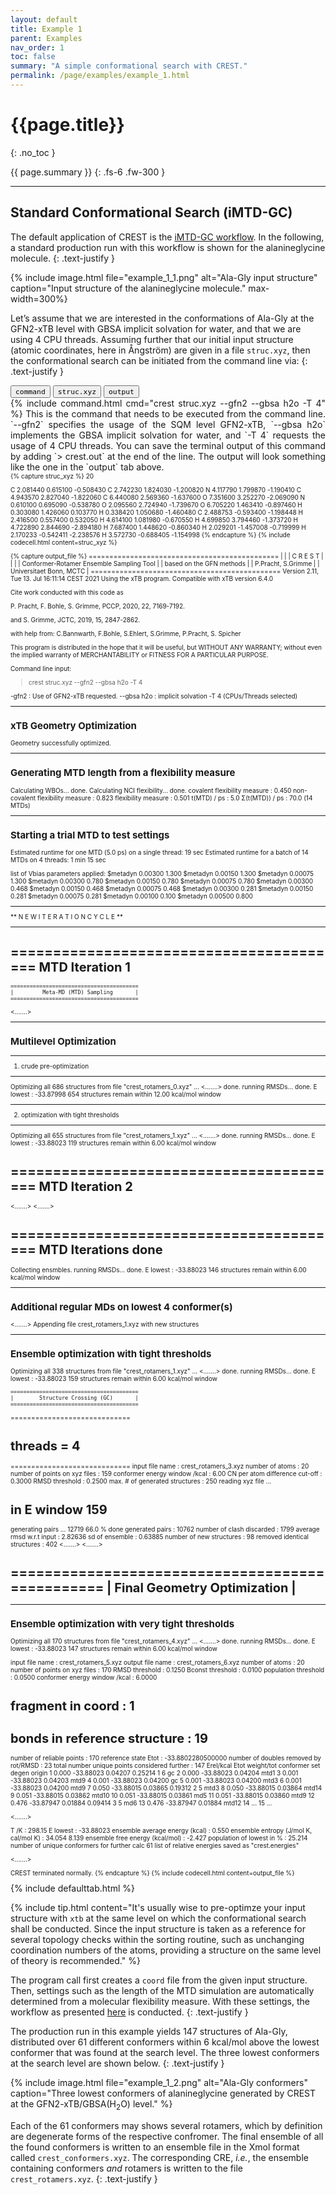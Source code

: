 ```yaml
---
layout: default
title: Example 1
parent: Examples
nav_order: 1
toc: false
summary: "A simple conformational search with CREST."
permalink: /page/examples/example_1.html
---
```


# {{page.title}}
{: .no_toc }

{{ page.summary }}
{: .fs-6 .fw-300 }

---


## Standard Conformational Search (iMTD-GC)

The default application of CREST is the [iMTD-GC workflow](/page/overview/workflows.html#imtd-gc-algorithm). 
In the following, a standard production run with this workflow is shown for the alanineglycine molecule.
{: .text-justify }


{% include image.html file="example_1_1.png" alt="Ala-Gly input structure" caption="Input structure of the alanineglycine molecule." max-width=300%}

Let’s assume that we are interested in the conformations of Ala-Gly at the GFN2-xTB level with GBSA implicit solvation for water, and that we are using 4 CPU threads. 
Assuming further that our initial input structure (atomic coordinates, here in Ångström) are given in a file `struc.xyz`, then the conformational search can be initiated from the command line via:
{: .text-justify }


 <!-- Tab links -->
<div class="tab card">
  <button class="tablinks" onclick="openCity(event, 'command')" id="defaultOpen"><code>command</code></button>
  <button class="tablinks" onclick="openCity(event, 'struc')"><code>struc.xyz</code></button>
  <button class="tablinks" onclick="openCity(event, 'output')"><code>output</code></button>
</div>
<!-- Tab content -->
<div id="command" class="tabcontent" style="text-align:justify">
{% include command.html cmd="crest struc.xyz --gfn2 --gbsa h2o -T 4" %}
<span markdown="span">
This is the command that needs to be executed from the command line. 
`--gfn2` specifies   the usage of the SQM level GFN2-xTB, `--gbsa h2o` implements 
the GBSA implicit solvation  for water, and `-T 4` requests the usage of 4 CPU threads.
You can save the terminal output of this command by adding `> crest.out` at the end of the line.
The output will look something like the one in the `output` tab above.
</span>
</div>
<div id="struc" class="tabcontent" style="font-size:10px">
{% capture struc_xyz %}
 20

C     2.081440     0.615100    -0.508430
C     2.742230     1.824030    -1.200820
N     4.117790     1.799870    -1.190410
C     4.943570     2.827040    -1.822060
C     6.440080     2.569360    -1.637600
O     7.351600     3.252270    -2.069090
N     0.610100     0.695090    -0.538780
O     2.095560     2.724940    -1.739670
O     6.705220     1.463410    -0.897460
H     0.303080     1.426060     0.103770
H     0.338420     1.050680    -1.460480
C     2.488753    -0.593400    -1.198448
H     2.416500     0.557400     0.532050
H     4.614100     1.081980    -0.670550
H     4.699850     3.794460    -1.373720
H     4.722890     2.844690    -2.894180
H     7.687400     1.448620    -0.860340
H     2.029201    -1.457008    -0.719999
H     2.170233    -0.542411    -2.238576
H     3.572730    -0.688405    -1.154998
{% endcapture %}
{% include codecell.html content=struc_xyz %}
</div>
<div id="output" class="tabcontent" style="font-size:10px">
{% capture output_file %}
    ==============================================
    |                                            |
    |                 C R E S T                  |
    |                                            |
    |  Conformer-Rotamer Ensemble Sampling Tool  |
    |          based on the GFN methods          |
    |             P.Pracht, S.Grimme             |
    |          Universitaet Bonn, MCTC           |
    ==============================================
    Version 2.11, Tue 13. Jul 16:11:14 CEST 2021
Using the xTB program. Compatible with xTB version 6.4.0

Cite work conducted with this code as

P. Pracht, F. Bohle, S. Grimme, PCCP, 2020, 22, 7169-7192.

and  S. Grimme, JCTC, 2019, 15, 2847-2862.

with help from:
C.Bannwarth, F.Bohle, S.Ehlert, S.Grimme,
P.Pracht, S. Spicher

This program is distributed in the hope that it will be useful,
but WITHOUT ANY WARRANTY; without even the implied warranty of
MERCHANTABILITY or FITNESS FOR A PARTICULAR PURPOSE.

Command line input:
> crest struc.xyz --gfn2 --gbsa h2o -T 4

-gfn2 : Use of GFN2-xTB requested.
--gbsa h2o : implicit solvation
-T 4 (CPUs/Threads selected)

-------------------------
xTB Geometry Optimization
-------------------------
Geometry successfully optimized.

------------------------------------------------
Generating MTD length from a flexibility measure
------------------------------------------------
Calculating WBOs... done.
Calculating NCI flexibility... done.
    covalent flexibility measure :   0.450
non-covalent flexibility measure :   0.823
flexibility measure :   0.501
t(MTD) / ps    :     5.0
Σ(t(MTD)) / ps :    70.0 (14 MTDs)

-------------------------------------
Starting a trial MTD to test settings
-------------------------------------
Estimated runtime for one MTD (5.0 ps) on a single thread: 19 sec
Estimated runtime for a batch of 14 MTDs on 4 threads: 1 min 15 sec

list of Vbias parameters applied:
$metadyn    0.00300   1.300
$metadyn    0.00150   1.300
$metadyn    0.00075   1.300
$metadyn    0.00300   0.780
$metadyn    0.00150   0.780
$metadyn    0.00075   0.780
$metadyn    0.00300   0.468
$metadyn    0.00150   0.468
$metadyn    0.00075   0.468
$metadyn    0.00300   0.281
$metadyn    0.00150   0.281
$metadyn    0.00075   0.281
$metadyn    0.00100   0.100
$metadyn    0.00500   0.800

*******************************************************************************************
**                        N E W    I T E R A T I O N    C Y C L E                        **
*******************************************************************************************

========================================
            MTD Iteration  1
========================================

    ========================================
    |         Meta-MD (MTD) Sampling       |
    ========================================

<.......>

-----------------------
Multilevel Optimization
-----------------------

-------------------------
1. crude pre-optimization
-------------------------
Optimizing all 686 structures from file "crest_rotamers_0.xyz" ...
<.......>
done.
running RMSDs...
done.
E lowest :   -33.87998
654 structures remain within    12.00 kcal/mol window

-------------------------------------
2. optimization with tight thresholds
-------------------------------------
Optimizing all 655 structures from file "crest_rotamers_1.xyz" ...
<.......>
done.
running RMSDs...
done.
E lowest :   -33.88023
119 structures remain within     6.00 kcal/mol window


========================================
            MTD Iteration  2
========================================
<.......>
<.......>

========================================
            MTD Iterations done
========================================
Collecting ensmbles.
running RMSDs...
done.
E lowest :   -33.88023
146 structures remain within     6.00 kcal/mol window

-----------------------------------------------
Additional regular MDs on lowest 4 conformer(s)
-----------------------------------------------
<.......>
Appending file crest_rotamers_1.xyz with new structures

-------------------------------------------
Ensemble optimization with tight thresholds
-------------------------------------------
Optimizing all 338 structures from file "crest_rotamers_1.xyz" ...
<.......>
done.
running RMSDs...
done.
E lowest :   -33.88023
159 structures remain within     6.00 kcal/mol window


    ========================================
    |        Structure Crossing (GC)       |
    ========================================
=============================
# threads =           4
=============================
input  file name : crest_rotamers_3.xyz
number of atoms                :    20
number of points on xyz files  :   159
conformer energy window  /kcal :    6.00
CN per atom difference cut-off :  0.3000
RMSD threshold                 :  0.2500
max. # of generated structures : 250
reading xyz file ...
# in E window                159
generating pairs ...       12719
66.0 % done
generated pairs           :       10762
number of clash discarded :        1799
average rmsd w.r.t input  : 2.82636
sd of ensemble            : 0.63885
number of new structures      :          98
removed identical structures  :         402
<.......>
<.......>


================================================
|           Final Geometry Optimization        |
================================================
------------------------------------------------
Ensemble optimization with very tight thresholds
------------------------------------------------
Optimizing all 170 structures from file "crest_rotamers_4.xyz" ...
<.......>
done.
running RMSDs...
done.
E lowest :   -33.88023
147 structures remain within     6.00 kcal/mol window

input  file name : crest_rotamers_5.xyz
output file name : crest_rotamers_6.xyz
number of atoms                :   20
number of points on xyz files  :   170
RMSD threshold                 :   0.1250
Bconst threshold               :   0.0100
population threshold           :   0.0500
conformer energy window  /kcal :   6.0000
# fragment in coord            :     1
# bonds in reference structure :    19
number of reliable points      :   170
reference state Etot :  -33.8802280500000
number of doubles removed by rot/RMSD         :          23
total number unique points considered further :         147
    Erel/kcal        Etot weight/tot  conformer     set   degen     origin
    1   0.000   -33.88023    0.04207    0.25214       1       6     gc
    2   0.000   -33.88023    0.04204                                mtd1
    3   0.001   -33.88023    0.04203                                mtd9
    4   0.001   -33.88023    0.04200                                gc
    5   0.001   -33.88023    0.04200                                mtd3
    6   0.001   -33.88023    0.04200                                mtd9
    7   0.050   -33.88015    0.03865    0.19312       2       5     mtd3
    8   0.050   -33.88015    0.03864                                mtd14
    9   0.051   -33.88015    0.03862                                mtd10
    10   0.051   -33.88015    0.03861                                md5
    11   0.051   -33.88015    0.03860                                mtd9
    12   0.476   -33.87947    0.01884    0.09414       3       5     md6
    13   0.476   -33.87947    0.01884                                mtd12
    14   ...
    15   ...

<.......>

T /K                                  :   298.15
E lowest                              :   -33.88023
ensemble average energy (kcal)        :    0.550
ensemble entropy (J/mol K, cal/mol K) :   34.054    8.139
ensemble free energy (kcal/mol)       :   -2.427
population of lowest in %             :   25.214
number of unique conformers for further calc           61
list of relative energies saved as "crest.energies"

<.......>

CREST terminated normally.
{% endcapture %}
{% include codecell.html content=output_file %}
</div>
{% include defaulttab.html %}


{% include tip.html content="It's usually wise to pre-optimze your input structure with <code>xtb</code> at the same level on which the conformational search shall be conducted. Since the input structure is taken as a reference for several topology checks within the sorting routine, such as unchanging coordination numbers of the atoms, providing a structure on the same level of theory is recommended." %}

The program call first creates a `coord` file from the given input structure. 
Then, settings such as the length of the MTD simulation are automatically determined from a molecular flexibility measure.
With these settings, the workflow as presented [here]({{page.baseurl}}/page/overview/workflows.html#imtd-gc-algorithm) is conducted.
{: .text-justify }


The production run in this example yields 147 structures of Ala-Gly, distributed over 61 different conformers within 6 kcal/mol above the lowest conformer that was found at the search level.
The three lowest conformers at the search level are shown below.
{: .text-justify }

{% include image.html file="example_1_2.png" alt="Ala-Gly conformers" caption="Three lowest conformers of alanineglycine generated by CREST at the GFN2-xTB/GBSA(H<sub>2</sub>O) level." %}

Each of the 61 conformers may shows several rotamers, which by definition are degenerate forms of the respective confromer.
The final ensemble of all the found conformers is written to an ensemble file in the Xmol format called `crest_conformers.xyz`. The corresponding CRE, *i.e.*, the ensemble containing conformers *and* rotamers is written to the file `crest_rotamers.xyz`.
{: .text-justify }


